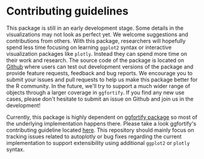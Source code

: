 # Contributing guidelines

This package is still in an early development stage. Some details in the
visualizations may not look as perfect yet. We welcome suggestions and
contributions from others. With this package, researchers will hopefully spend
less time focusing on learning `ggplot2` syntax or interactive visualization
packages like `plotly`. Instead they can spend more time on their work and
research. The source code of the package is located on
[Github](https://github.com/terrytangyuan/autoplotly) where users can test out
development versions of the package and provide feature requests, feedback and
bug reports. We encourage you to submit your issues and pull requests to help us
make this package better for the R community. In the future, we'll try to
support a much wider range of objects through a larger coverage in `ggfortify`.
If you find any new use cases, please don't hesitate to submit an issue on
Github and join us in the development!

Currently, this package is highly dependent on [ggfortify
package](https://github.com/sinhrks/ggfortify) so most of the underlying
implementation happens there. Please take a look ggfortify's contributing
guideline located [here](https://github.com/sinhrks/ggfortify/blob/master/CONTRIBUTING.md). This
repository should mainly focus on tracking issues related to autoplotly or bug
fixes regarding the current implementation to support extensibility using
additional `ggplot2` or `plotly` syntax.
